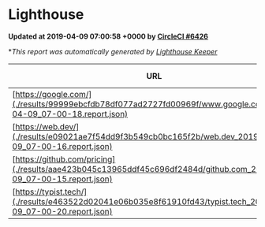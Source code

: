 
# Lighthouse

**Updated at 2019-04-09 07:00:58 +0000 by [CircleCI #6426](https://circleci.com/gh/ItinerisLtd/lighthouse-keeper-example/6426)**

**This report was automatically generated by [Lighthouse Keeper](https://github.com/itinerisltd/lighthouse-keeper)*

| URL | Performance | Accessibility | Best Practices | SEO | PWA | Updated At |
| --- | --- | --- | --- | --- | --- | --- |
| [https://google.com/](./results/99999ebcfdb78df077ad2727fd00969f/www.google.com_2019-04-09_07-00-18.report.json) | 0.96 | 0.71 | 0.93 | 0.82 | 0.58 | 2019-04-09T07:00:18.599Z |
| [https://web.dev/](./results/e09021ae7f54dd9f3b549cb0bc165f2b/web.dev_2019-04-09_07-00-16.report.json) | 0.96 | 0.93 | 1 | 0.96 | 1 | 2019-04-09T07:00:16.261Z |
| [https://github.com/pricing](./results/aae423b045c13965ddf45c696df2484d/github.com_2019-04-09_07-00-15.report.json) | 0.87 | 0.89 | 0.93 | 0.9 | 0.58 | 2019-04-09T07:00:15.983Z |
| [https://typist.tech/](./results/e463522d02041e06b035e8f61910fd43/typist.tech_2019-04-09_07-00-20.report.json) | 1 |  |  |  |  | 2019-04-09T07:00:20.591Z |
